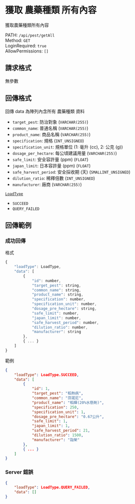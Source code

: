 # 獲取 農藥種類 所有內容

獲取農藥種類所有內容

PATH: `/api/pest/getAll`  
Method: `GET`  
LoginRequired: `true`  
AllowPermissions: `[]`  


## 請求格式
無參數  


## 回傳格式

回傳 data 為陣列內含所有 農藥種類 資料  

* `target_pest`: 防治對象 (`VARCHAR(255)`)
* `common_name`: 普通名稱 (`VARCHAR(255)`)
* `product_name`: 商品名稱 (`VARCHAR(255)`)
* `specification`: 規格 (`INT_UNSIGNED`)
* `specification_unit`: 規格單位  (1: 毫升 (cc), 2: 公克 (g))
* `dosage_per_hectare`: 每公頃建議用量 (`VARCHAR(255)`)
* `safe_limit`: 安全容許量 (ppm) (`FLOAT`)
* `japan_limit`: 日本容許量 (ppm) (`FLOAT`)
* `safe_harvest_period`: 安全採收期 (天) (`SMALLINT_UNSIGNED`)
* `dilution_ratio`: 稀釋倍數 (`INT_UNSIGNED`)
* `manufacturer`: 廠商 (`VARCHAR(255)`)

[`LoadType`](../../types.md#loadtype)  
* `SUCCEED`
* `QUERY_FAILED`


## 回傳範例
### 成功回傳
格式
```js
{
    "loadType": LoadType,
    "data": [
        {
            "id": number,
            "target_pest": string,
            "common_name": string,
            "product_name": string,
            "specification": number,
            "specification_unit": number,
            "dosage_pre_hectare": string,
            "safe_limit": number,
            "japan_limit": number,
            "safe_harvest_period": number,
            "dilution_ratio": number,
            "manufacturer": string
        },
        { ... }
    ]
}
```
範例
```json
{
    "loadType": LoadType.SUCCEED,
    "data": [
        {
            "id": 1,
            "target_pest": "稻熱病",
            "common_name": "芬諾尼",
            "product_name": "稻輝(20%水懸劑)",
            "specification": 250,
            "specification_unit": 1,
            "dosage_pre_hectare": "0.67公升",
            "safe_limit": 1,
            "japan_limit": 1,
            "safe_harvest_period": 21,
            "dilution_ratio": 1500,
            "manufacturer": "詣榮"
        },
        { ... }
    ]
}
```

### Server 錯誤  
```json
{
    "loadType": LoadType.QUERY_FAILED,
    "data": []
}
```
